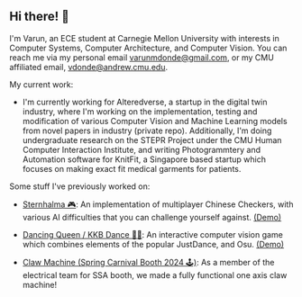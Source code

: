 ## Hi there! 👋

I'm Varun, an ECE student at Carnegie Mellon University with interests in Computer Systems, Computer Architecture, and Computer Vision. You can reach me via my personal email varunmdonde@gmail.com, or my CMU affiliated email, vdonde@andrew.cmu.edu. 

My current work:

- I'm currently working for Alteredverse, a startup in the digital twin industry, where I'm working on the implementation, testing and modification of various Computer Vision and Machine Learning models from novel papers in industry (private repo). Additionally, I'm doing undergraduate research on the STEPR Project under the CMU Human Computer Interaction Institute, and writing Photogrammtery and Automation software for KnitFit, a Singapore based startup which focuses on making exact fit medical garments for patients.

Some stuff I've previously worked on:
  
- [Sternhalma 🎮](https://github.com/varundonde/sternhalma): An implementation of multiplayer Chinese Checkers, with various AI difficulties that you can challenge yourself against. [(Demo)](https://youtu.be/tDjLDnwg4sE)

- [Dancing Queen / KKB Dance 🕺💃](https://github.com/varundonde/DancingQueen): An interactive computer vision game which combines elements of the popular JustDance, and Osu. [(Demo)](https://www.youtube.com/watch?v=zFXRLTc7a5A)

- [Claw Machine (Spring Carnival Booth 2024 🕹)](https://github.com/varundonde/Claw-Machine-Booth-2024): As a member of the electrical team for SSA booth, we made a fully functional one axis claw machine!









